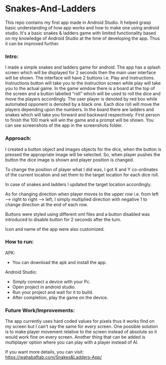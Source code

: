 # Snakes-And-Ladders

This repo contains my first app made in Android Studio. It helped grasp basic understanding of how app works and how to make one using android studio. It's a basic snakes & ladders game with limited functionality based on my knowledge of Android Studio at the time of developing the app. Thus it can be improved further.

### Intro:

I made a simple snakes and ladders game for android. The app has a splash screen which will be displayed for 2 seconds then the main user interface will be shown. The interface will have 2 buttons i.e. Play and Instructions. Instructions button will take you to the instruction screen while play will take you to the actual game. In the game window there is a board at the top of the screen and a button labelled “roll” which will be used to roll the dice and move the players accordingly. The user player is denoted by red box while automated opponent is denoted by a black one. Each dice roll will move the players depending upon the numbers. In the board there are ladders and snakes which will take you forward and backward respectively. First person to finish the 100 mark will win the game and a prompt will be shown. You can see screenshots of the app in the screenshots folder.

### Approach:
I created a button object and images objects for the dice, when the button is pressed the appropriate image will be selected. So, when player pushes the button the dice image is shown and player position is changed.

To change the position of player what I did was, I got X and Y co-ordinates of the current location and set them to the target location for each dice roll.

In case of snakes and ladders I updated the target location accordingly.

As for changing direction when player moves to the upper row i.e. from left --> right to right --> left, I simply multiplied direction with negative 1 to change direction at the end of each row.

Buttons were styled using different xml files and a button disabled was introduced to disable button for 2 seconds after the turn.

Icon and name of the app were also customized.

### How to run:

APK:
* You can download the apk and install the app.

Android Studio:
*  Simply connect a device with your Pc.
* Open project in android studio.
* Run your project and wait for it to build.
* After completion, play the game on the device.

### Future Work/Improvements:
The app currently uses hard coded values for pixels thus it works find on my screen but I can't say the same for every screen. One possible solution is to make player movement relative to the screen instead of absolute so it would work fine on every screen. Another thing that can be added is multiplayer option where you can play with a player instead of AI.

If you want more details, you can visit: https://wahabaftab.com/Snakes&Ladders-App/
